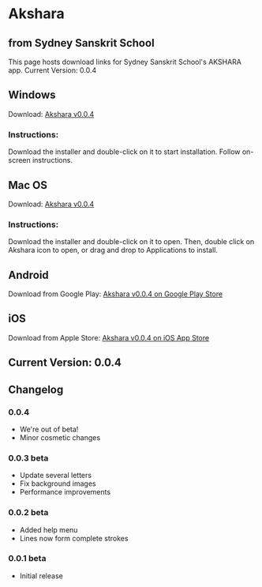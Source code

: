 # Akshara  
## from Sydney Sanskrit School

This page hosts download links for Sydney Sanskrit School's AKSHARA app.
Current Version: 0.0.4

## Windows
Download: [Akshara v0.0.4](https://github.com/akarthik10/akshara/blob/master/Windows/akshara.exe?raw=true)
### Instructions:
Download the installer and double-click on it to start installation. Follow on-screen instructions.


## Mac OS
Download: [Akshara v0.0.4](https://github.com/akarthik10/akshara/blob/master/Mac/Akshara.dmg?raw=true)
### Instructions:
Download the installer and double-click on it to open. Then, double click on Akshara icon to open, or drag and drop to Applications to install.


## Android
Download from Google Play: [Akshara v0.0.4 on Google Play Store](https://play.google.com/store/apps/details?id=com.sanskritschool.akshara)

## iOS
Download from Apple Store: [Akshara v0.0.4 on iOS App Store](https://itunes.apple.com/us/app/akshara-devanagari/id1286480852)

## Current Version: 0.0.4

## Changelog

### 0.0.4
* We're out of beta!
* Minor cosmetic changes

### 0.0.3 beta
* Update several letters
* Fix background images
* Performance improvements

### 0.0.2 beta
* Added help menu
* Lines now form complete strokes

### 0.0.1 beta
* Initial release
